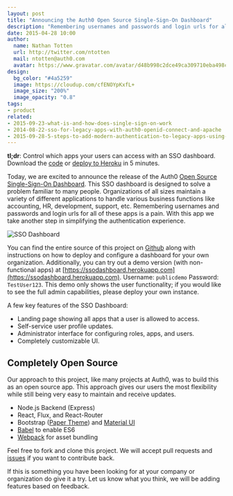 ```yaml
---
layout: post
title: "Announcing the Auth0 Open Source Single-Sign-On Dashboard"
description: "Remembering usernames and passwords and login urls for all of these apps is a pain. With this app we take another step in simplifying the authentication experience."
date: 2015-04-28 10:00
author:
  name: Nathan Totten
  url: http://twitter.com/ntotten
  mail: ntotten@auth0.com
  avatar: https://www.gravatar.com/avatar/d48b998c2dce49ca309710eba498c562.png?s=60
design:
  bg_color: "#4a5259"
  image: https://cloudup.com/cfENOYpKxfL+
  image_size: "200%"
  image_opacity: "0.8"
tags:
- product
related:
- 2015-09-23-what-is-and-how-does-single-sign-on-work
- 2014-08-22-sso-for-legacy-apps-with-auth0-openid-connect-and-apache
- 2015-09-28-5-steps-to-add-modern-authentication-to-legacy-apps-using-jwts
---
```


**tl;dr**: Control which apps your users can access with an SSO dashboard. Download the [code](https://github.com/auth0/auth0-sso-dashboard) or [deploy to Heroku](https://dashboard.heroku.com/new?template=https%3A%2F%2Fgithub.com%2Fauth0%2Fauth0-sso-dashboard) in 5 minutes.

Today, we are excited to announce the release of the Auth0 [Open Source Single-Sign-On Dashboard](https://github.com/auth0/auth0-sso-dashboard). This SSO dashboard is designed to solve a problem familiar to many people. Organizations of all sizes maintain a variety of different applications to handle various business functions like accounting, HR, development, support, etc. Remembering usernames and passwords and login urls for all of these apps is a pain. With this app we take another step in simplifying the authentication experience.

<!-- more -->

![SSO Dashboard](https://cloudup.com/cfENOYpKxfL+)

You can find the entire source of this project on [Github](https://github.com/auth0/auth0-sso-dashboard) along with instructions on how to deploy and configure a dashboard for your own organization. Additionally, you can try out a demo version (with non-functional apps) at [https://ssodashboard.herokuapp.com](https://ssodashboard.herokuapp.com). Username: `publicdemo` Password: `TestUser123`. This demo only shows the user functionality; if you would like to see the full admin capabilities, please deploy your own instance.

A few key features of the SSO Dashboard:

* Landing page showing all apps that a user is allowed to access.
* Self-service user profile updates.
* Administrator interface for configuring roles, apps, and users.
* Completely customizable UI.

## Completely Open Source
Our approach to this project, like many projects at Auth0, was to build this as an open source app. This approach gives our users the most flexibility while still being very easy to maintain and receive updates.

* Node.js Backend (Express)
* React, Flux, and React-Router
* Bootstrap ([Paper Theme](https://bootswatch.com/paper/)) and [Material UI](http://callemall.github.io/material-ui/#/)
* [Babel](https://babeljs.io/) to enable ES6
* [Webpack](https://webpack.github.io/) for asset bundling

Feel free to fork and clone this project. We will accept pull requests and [issues](https://github.com/auth0/auth0-sso-dashboard/issues) if you want to contribute back.

If this is something you have been looking for at your company or organization do give it a try. Let us know what you think, we will be adding features based on feedback.
